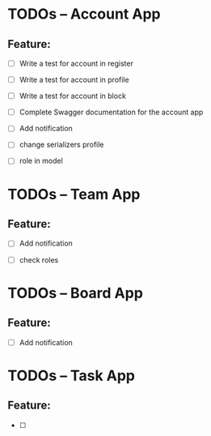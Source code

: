# TODOs – Account App

## Feature: 
- [ ] Write a test for account in register
- [ ] Write a test for account in profile
- [ ] Write a test for account in block
- [ ] Complete Swagger documentation for the account app
- [ ] Add notification
- [ ] change serializers profile
- [ ] role in model


# TODOs – Team App

## Feature: 

-  [ ] Add notification
-  [ ] check roles


# TODOs – Board App

## Feature: 

-  [ ] Add notification
 

# TODOs – Task App

## Feature: 

-  [ ] 